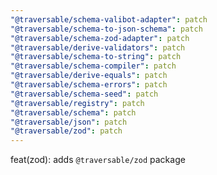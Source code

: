 ```yaml
---
"@traversable/schema-valibot-adapter": patch
"@traversable/schema-to-json-schema": patch
"@traversable/schema-zod-adapter": patch
"@traversable/derive-validators": patch
"@traversable/schema-to-string": patch
"@traversable/schema-compiler": patch
"@traversable/derive-equals": patch
"@traversable/schema-errors": patch
"@traversable/schema-seed": patch
"@traversable/registry": patch
"@traversable/schema": patch
"@traversable/json": patch
"@traversable/zod": patch
---
```


feat(zod): adds `@traversable/zod` package
